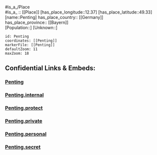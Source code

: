 ﻿---
location: [49.33,12.37] 
mapzoom: [7,12] 
mapmarker: city 
type: City
tags:
- geo/City


SpocWebEntityId: 33296
isDeleted: false
confidential: public

---
#is_a_/Place  
#is_a_ :: [[Place]] 
[has_place_longitude::12.37] 
[has_place_latitude::49.33] 
[name::Penting] 
has_place_country:: [[Germany]]  
has_place_province:: [[Bayern]]  
[Population::] 
[Unknown::] 


```leaflet
id: Penting
coordinates: [[Penting]] 
markerFile: [[Penting]] 
defaultZoom: 11 
maxZoom: 18
```


## Confidential Links & Embeds: 

### [Penting](/_public/Earth/Continent/Europe/Europe~Central/Germany/Germany~West/Bayern/counties~Bayern/Schwandorf/cities~Schwandorf/Neunburg~Wald/boroughs~Neunburg~Wald/Penting.md) 

### [Penting.internal](/_internal/Earth/Continent/Europe/Europe~Central/Germany/Germany~West/Bayern/counties~Bayern/Schwandorf/cities~Schwandorf/Neunburg~Wald/boroughs~Neunburg~Wald/Penting.internal.md) 

### [Penting.protect](/_protect/Earth/Continent/Europe/Europe~Central/Germany/Germany~West/Bayern/counties~Bayern/Schwandorf/cities~Schwandorf/Neunburg~Wald/boroughs~Neunburg~Wald/Penting.protect.md) 

### [Penting.private](/_private/Earth/Continent/Europe/Europe~Central/Germany/Germany~West/Bayern/counties~Bayern/Schwandorf/cities~Schwandorf/Neunburg~Wald/boroughs~Neunburg~Wald/Penting.private.md) 

### [Penting.personal](/_personal/Earth/Continent/Europe/Europe~Central/Germany/Germany~West/Bayern/counties~Bayern/Schwandorf/cities~Schwandorf/Neunburg~Wald/boroughs~Neunburg~Wald/Penting.personal.md) 

### [Penting.secret](/_secret/Earth/Continent/Europe/Europe~Central/Germany/Germany~West/Bayern/counties~Bayern/Schwandorf/cities~Schwandorf/Neunburg~Wald/boroughs~Neunburg~Wald/Penting.secret.md) 
